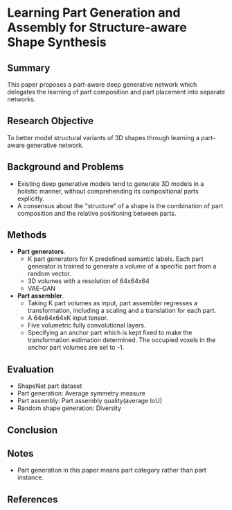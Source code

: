 # Learning Part Generation and Assembly for Structure-aware Shape Synthesis

## Summary
This paper proposes a part-aware deep generative network which delegates the learning of part composition and part placement into separate networks.
## Research Objective
To better model structural variants of 3D shapes through learning a part-aware generative network.
## Background and Problems
- Existing deep generative models tend to generate 3D models in a holistic manner, without comprehending its compositional parts explicitly.
- A consensus about the "structure" of a shape is the combination of part composition and the relative positioning between parts.
## Methods
- **Part generators**. 
	- K part generators for K predefined semantic labels. Each part generator is trained to generate a volume of a specific part from a random vector.
	- 3D volumes with a resolution of 64x64x64
	- VAE-GAN
- **Part assembler**. 
	- Taking K part volumes as input, part assembler regresses a transformation, including a scaling and a translation for each part.
	- A 64x64x64xK input tensor.
	- Five volumetric fully convolutional layers.
	- Specifying an anchor part which is kept fixed to make the transformation estimation determined. The occupied voxels in the anchor part volumes are set to -1.
## Evaluation
- ShapeNet part dataset
- Part generation: Average symmetry measure
- Part assembly: Part assembly quality(average IoU)
- Random shape generation: Diversity
## Conclusion

## Notes
- Part generation in this paper means part category rather than part instance.
## References
<!--stackedit_data:
eyJoaXN0b3J5IjpbLTMxNjg0NDQwLDEyNTk5NDQ0MDAsLTkxOT
E0NTIyMiwxODgxNDYzNDkyLDQ2Mjg4NTM5NCwyMTI1MDc4Mzkx
LC0zOTkyNzkxMjMsLTY1NTcwMDg0XX0=
-->